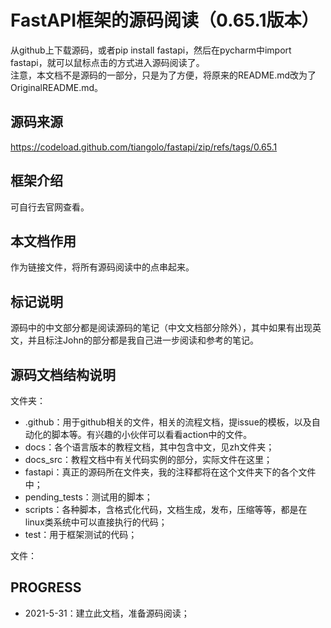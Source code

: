 # FastAPI框架的源码阅读（0.65.1版本）

从github上下载源码，或者pip install fastapi，然后在pycharm中import fastapi，就可以鼠标点击的方式进入源码阅读了。  
注意，本文档不是源码的一部分，只是为了方便，将原来的README.md改为了OriginalREADME.md。


## 源码来源
https://codeload.github.com/tiangolo/fastapi/zip/refs/tags/0.65.1

## 框架介绍
可自行去官网查看。

## 本文档作用
作为链接文件，将所有源码阅读中的点串起来。

## 标记说明
源码中的中文部分都是阅读源码的笔记（中文文档部分除外），其中如果有出现英文，并且标注John的部分都是我自己进一步阅读和参考的笔记。  

## 源码文档结构说明  

文件夹：
- .github：用于github相关的文件，相关的流程文档，提issue的模板，以及自动化的脚本等。有兴趣的小伙伴可以看看action中的文件。  
- docs：各个语言版本的教程文档，其中包含中文，见zh文件夹；
- docs_src：教程文档中有关代码实例的部分，实际文件在这里；
- fastapi：真正的源码所在文件夹，我的注释都将在这个文件夹下的各个文件中；
- pending_tests：测试用的脚本；
- scripts：各种脚本，含格式化代码，文档生成，发布，压缩等等，都是在linux类系统中可以直接执行的代码；
- test：用于框架测试的代码；

文件：




## PROGRESS


- 2021-5-31：建立此文档，准备源码阅读；

